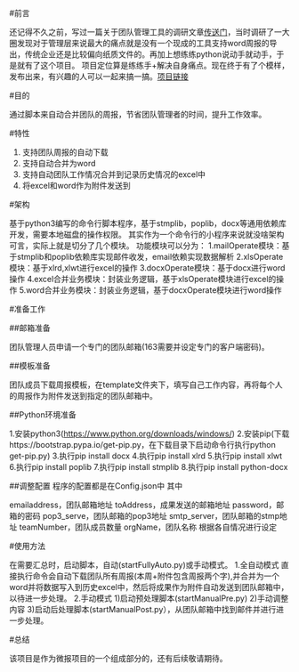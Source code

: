 #前言

还记得不久之前，写过一篇关于团队管理工具的调研文章[传送门](https://blog.csdn.net/zhaoenweiex/article/details/76407275)，当时调研了一大圈发现对于管理层来说最大的痛点就是没有一个现成的工具支持word周报的导出，传统企业还是比较偏向纸质文件的。再加上想练练python说动手就动手，于是就有了这个项目。
项目定位算是练练手+解决自身痛点。现在终于有了个模样，发布出来，有兴趣的人可以一起来搞一搞。[项目链接](https://github.com/zhaoenweiex/weekreport)

#目的

通过脚本来自动合并团队的周报，节省团队管理者的时间，提升工作效率。

#特性

 1. 支持团队周报的自动下载
 2. 支持自动合并为word
 3. 支持自动团队工作情况合并到记录历史情况的excel中
 4. 将excel和word作为附件发送到

#架构

基于python3编写的命令行脚本程序，基于stmplib，poplib，docx等通用依赖库开发，需要本地磁盘的操作权限。
其实作为一个命令行的小程序来说就没啥架构可言，实际上就是切分了几个模块。
功能模块可以分为：
1.mailOperate模块：基于stmplib和poplib依赖库实现邮件收发，email依赖实现数据解析
2.xlsOperate模块：基于xlrd,xlwt进行excel的操作
3.docxOperate模块：基于docx进行word操作
4.excel合并业务模块：封装业务逻辑，基于xlsOperate模块进行excel的操作
5.word合并业务模块：封装业务逻辑，基于docxOperate模块进行word操作

#准备工作

##邮箱准备

团队管理人员申请一个专门的团队邮箱(163需要并设定专门的客户端密码)。

##模板准备

团队成员下载周报模板，在template文件夹下，填写自己工作内容，再将每个人的周报作为附件发送到指定的团队邮箱中。

##Python环境准备

1.安装python3(https://www.python.org/downloads/windows/)
2.安装pip(下载https://bootstrap.pypa.io/get-pip.py，在下载目录下启动命令行执行python get-pip.py)
3.执行pip install docx
4.执行pip install xlrd
5.执行pip install xlwt
6.执行pip install poplib
7.执行pip install stmplib
8.执行pip install python-docx

##调整配置
程序的配置都是在Config.json中
其中

emailaddress，团队邮箱地址
toAddress，成果发送的邮箱地址
password，邮箱的密码
pop3_serve，团队邮箱的pop3地址
smtp_server，团队邮箱的stmp地址
teamNumber，团队成员数量
orgName，团队名称
根据各自情况进行设定

#使用方法

在需要汇总时，启动脚本，自动(startFullyAuto.py)或手动模式。
1.全自动模式
直接执行命令会自动下载团队所有周报(本周+附件包含周报两个字),并合并为一个word并将数据写入到历史excel中，然后将成果作为附件自动发送到团队邮箱中，以待进一步处理。
2.手动模式
1)启动预处理脚本(startManualPre.py)
2)手动调整内容
3)启动后处理脚本(startManualPost.py），从团队邮箱中找到邮件并进行进一步处理。

#总结

该项目是作为微报项目的一个组成部分的，还有后续敬请期待。

